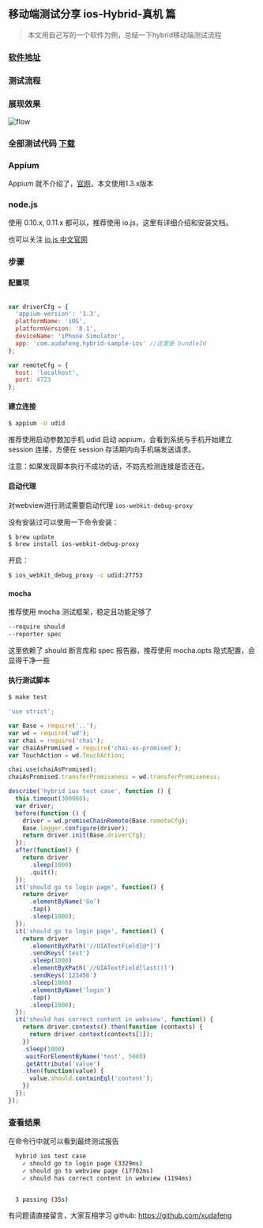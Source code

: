 ## 移动端测试分享 ios-Hybrid-真机 篇

> 本文用自己写的一个软件为例，总结一下hybrid移动端测试流程

### [软件地址](https://github.com/xudafeng/hybrid_sample_ios)

### 测试流程



### 展现效果

![flow](https://raw.githubusercontent.com/iscanner/hybrid_ios_automation/master/screenshot/flow.gif)

### 全部测试代码 [下载](https://github.com/xudafeng/hybrid_ios_automation)

### Appium

Appium 就不介绍了，[官网](http://appium.io/)，本文使用1.3.x版本

### node.js

使用 0.10.x, 0.11.x 都可以，推荐使用 io.js，这里有详细介绍和安装文档。

也可以关注 [io.js 中文官网](https://iojs.org/cn/index.html)

### 步骤

#### 配置项

```javascript

var driverCfg = {
  'appium-version': '1.3',
  platformName: 'iOS',
  platformVersion: '8.1',
  deviceName: 'iPhone Simulator',
  app: 'com.xudafeng.hybrid-sample-ios' //这里是 bundleId
};

var remoteCfg = {
  host: 'localhost',
  port: 4723
};

```

#### 建立连接

```bash
$ appium -U udid
```
推荐使用启动参数加手机 udid 启动 appium，会看到系统与手机开始建立 session
连接，方便在 session 存活期内向手机端发送请求。

注意：如果发现脚本执行不成功的话，不妨先检测连接是否还在。

#### 启动代理

对webview进行测试需要启动代理 `ios-webkit-debug-proxy`

没有安装过可以使用一下命令安装：

```bash
$ brew update
$ brew install ios-webkit-debug-proxy
```

开启：

```bash
$ ios_webkit_debug_proxy -c udid:27753
```

#### mocha

推荐使用 mocha 测试框架，稳定且功能足够了

```bash
--require should
--reporter spec
```

这里依赖了 should 断言库和 spec 报告器，推荐使用 mocha.opts
隐式配置，会显得干净一些

#### 执行测试脚本

```bash
$ make test
```

```javascript
'use strict';

var Base = require('..');
var wd = require('wd');
var chai = require('chai');
var chaiAsPromised = require('chai-as-promised');
var TouchAction = wd.TouchAction;

chai.use(chaiAsPromised);
chaiAsPromised.transferPromiseness = wd.transferPromiseness;

describe('hybrid ios test case', function () {
  this.timeout(300000);
  var driver;
  before(function () {
    driver = wd.promiseChainRemote(Base.remoteCfg);
    Base.logger.configure(driver);
    return driver.init(Base.driverCfg);
  });
  after(function() {
    return driver
      .sleep(1000)
      .quit();
  });
  it('should go to login page', function() {
    return driver
      .elementByName('Go')
      .tap()
      .sleep(1000);
  });
  it('should go to login page', function() {
    return driver
      .elementByXPath('//UIATextField[@*]')
      .sendKeys('test')
      .sleep(1000)
      .elementByXPath('//UIATextField[last()]')
      .sendKeys('123456')
      .sleep(1000)
      .elementByName('login')
      .tap()
      .sleep(1000);
  });
  it('should has correct content in webview', function() {
    return driver.contexts().then(function (contexts) {
      return driver.context(contexts[1]);
    })
    .sleep(1000)
    .waitForElementByName('test', 5000)
    .getAttribute('value')
    .then(function(value) {
      value.should.containEql('content');
    })
  });
});

```

### 查看结果

在命令行中就可以看到最终测试报告

```bash
  hybrid ios test case
    ✓ should go to login page (3329ms)
    ✓ should go to webview page (17702ms)
    ✓ should has correct content in webview (1194ms)


  3 passing (35s)
```

有问题请直接留言，大家互相学习
github: https://github.com/xudafeng
